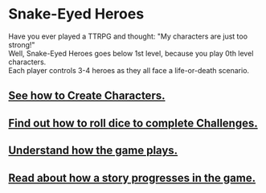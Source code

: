 # Snake-Eyed Heroes

Have you ever played a TTRPG and thought: "My characters are just too strong!"  
Well, Snake-Eyed Heroes goes below 1st level, because you play 0th level characters.  
Each player controls 3-4 heroes as they all face a life-or-death scenario.

## [See how to Create Characters.](Character-Creation.md)

## [Find out how to roll dice to complete Challenges.](Rolling-Dice.md)

## [Understand how the game plays.](Playing-the-Game.md)

## [Read about how a story progresses in the game.](Story-Moments.md)

